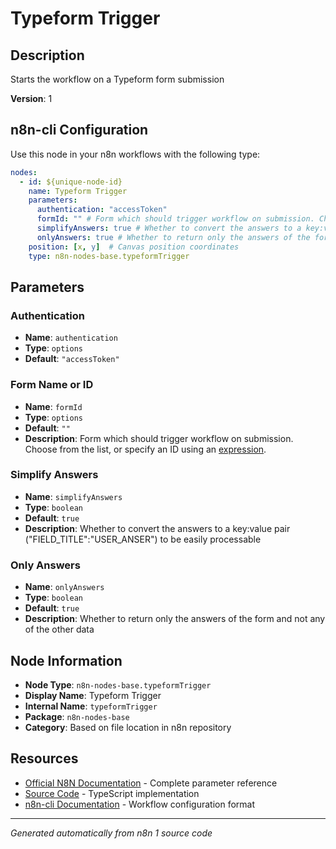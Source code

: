 # Typeform Trigger

## Description

Starts the workflow on a Typeform form submission

**Version**: 1

## n8n-cli Configuration

Use this node in your n8n workflows with the following type:

```yaml
nodes:
  - id: ${unique-node-id}
    name: Typeform Trigger
    parameters:
      authentication: "accessToken"
      formId: "" # Form which should trigger workflow on submission. Choose from the list, or specify an ID using an <a href="https://docs.n8n.io/code/expressions/">expression</a>.
      simplifyAnswers: true # Whether to convert the answers to a key:value pair ("FIELD_TITLE":"USER_ANSER") to be easily processable
      onlyAnswers: true # Whether to return only the answers of the form and not any of the other data
    position: [x, y]  # Canvas position coordinates
    type: n8n-nodes-base.typeformTrigger
```

## Parameters

### Authentication

- **Name**: `authentication`
- **Type**: `options`
- **Default**: `"accessToken"`

### Form Name or ID

- **Name**: `formId`
- **Type**: `options`
- **Default**: `""`
- **Description**: Form which should trigger workflow on submission. Choose from the list, or specify an ID using an <a href="https://docs.n8n.io/code/expressions/">expression</a>.

### Simplify Answers

- **Name**: `simplifyAnswers`
- **Type**: `boolean`
- **Default**: `true`
- **Description**: Whether to convert the answers to a key:value pair ("FIELD_TITLE":"USER_ANSER") to be easily processable

### Only Answers

- **Name**: `onlyAnswers`
- **Type**: `boolean`
- **Default**: `true`
- **Description**: Whether to return only the answers of the form and not any of the other data


## Node Information

- **Node Type**: `n8n-nodes-base.typeformTrigger`
- **Display Name**: Typeform Trigger
- **Internal Name**: `typeformTrigger`
- **Package**: `n8n-nodes-base`
- **Category**: Based on file location in n8n repository

## Resources

- [Official N8N Documentation](https://docs.n8n.io/integrations/builtin/app-nodes/n8n-nodes-base.typeformtrigger/) - Complete parameter reference
- [Source Code](https://github.com/n8n-io/n8n/blob/master/packages/nodes-base/nodes/Typeform/TypeformTrigger.node.ts) - TypeScript implementation
- [n8n-cli Documentation](https://github.com/edenreich/n8n-cli) - Workflow configuration format

---
*Generated automatically from n8n 1 source code*

